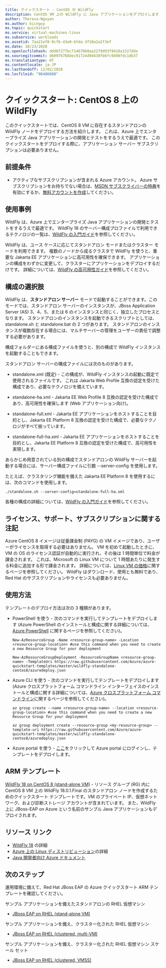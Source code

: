 ```yaml
---
title: クイックスタート - CentOS の WildFly
description: CentOS VM 上の WildFly に Java アプリケーションをデプロイします
author: Theresa-Nguyen
ms.author: bicnguy
ms.topic: quickstart
ms.service: virtual-machines-linux
ms.subservice: workloads
ms.assetid: 7aa21ef8-9cfb-43e0-bfda-3f10a2a2f3ef
ms.date: 10/23/2020
ms.openlocfilehash: ddd6f277bc71467060aa2279d93f9410a1327dde
ms.sourcegitcommit: d60976768dec91724d94430fb6fc9498fdc1db37
ms.translationtype: HT
ms.contentlocale: ja-JP
ms.lasthandoff: 12/02/2020
ms.locfileid: "96486608"
---
```

# <a name="quickstart-wildfly-on-centos-8"></a>クイックスタート: CentOS 8 上の WildFly

このクイックスタートでは、CentOS 8 VM に存在するスタンドアロンの WildFly ノードをデプロイする方法を紹介します。 これは、Azure 上でエンタープライズ Java アプリケーションの開発とテストをするうえで最適です。 このクイックスタートをデプロイする際に、アプリケーション サーバー サブスクリプションは必要ありません。

## <a name="prerequisites"></a>前提条件

* アクティブなサブスクリプションが含まれる Azure アカウント。 Azure サブスクリプションをお持ちでない場合は、[MSDN サブスクライバーの特典](https://azure.microsoft.com/pricing/member-offers/msdn-benefits-details)を有効にするか、[無料アカウントを作成](https://azure.microsoft.com/pricing/free-trial)してください。

## <a name="use-case"></a>使用事例

WildFly は、Azure 上でエンタープライズ Java アプリケーションの開発とテストをするうえで最適です。 WildFly 18 のサーバー構成プロファイルで利用できるテクノロジの一覧は、[WildFly の入門ガイド](https://docs.wildfly.org/18/Getting_Started_Guide.html#getting-started-with-wildfly)を参照してください。

WildFly は、ユース ケースに応じてスタンドアロン モードまたはクラスター モードを利用できます。 複数のノードから成るクラスタで WildFly を使うと、重要な Jakarta EE アプリケーションに高可用性を確保できます。 アプリケーションの構成をわずかに変更して、クラスターにアプリケーションをデプロイするだけです。 詳細については、[WildFly の高可用性ガイド](https://docs.wildfly.org/18/High_Availability_Guide.html)を参照してください。

## <a name="configuration-choice"></a>構成の選択肢

WildFly は、**スタンドアロン サーバー** モードで起動することができます。このモードでは、スタンドアロン サーバーのインスタンスが、JBoss Application Server (AS) 3、4、5、または 6 のインスタンスと同じく、独立したプロセスとなります。 スタンドアロンのインスタンスを起動できるスクリプトとしては、standalone.sh と standalone.bat の 2 つがあります。 スタンドアロンのインスタンスが複数存在する場合には、マルチサーバーの管理をユーザーの責任で調整する必要があります。

構成フォルダーにある構成ファイルを使うと、別の構成で WildFly インスタンスを起動することもできます。

スタンドアロン サーバーの構成ファイルには次のものがあります。

- standalone.xml (既定) - この構成が、WildFly インスタンスの起動に既定で使用されるファイルです。 これは Jakarta Web Profile 互換の認定を受けた構成であり、必要なテクノロジを備えています。
   
- standalone-ha.xml - Jakarta EE Web Profile 8 互換の認定を受けた構成であり、高可用性を確保します (Web アプリケーション向け)。
   
- standalone-full.xml - Jakarta EE アプリケーションをホストすることを目的とし、Jakarta EE Platform 8 互換の認定を受けた構成で、必要なテクノロジがすべて揃っています。

- standalone-full-ha.xml - Jakarta EE アプリケーションをホストすることを目的とし、Jakarta EE Platform 8 互換の認定を受けた構成で、高可用性を実現します。

あらかじめ用意されている別の構成でスタンドアロンの WildFly サーバーを起動する場合には、サーバー構成ファイルに引数 --server-config を使用します。

たとえば、クラスタリング機能を備えた Jakarta EE Platform 8 を使用するには、次のコマンドを使用します。

```
./standalone.sh --server-config=standalone-full-ha.xml
```

各種の構成の詳細については、[WildFly の入門ガイド](https://docs.wildfly.org/18/Getting_Started_Guide.html#wildfly-10-configurations)を参照してください。

## <a name="licensing-support-and-subscription-notes"></a>ライセンス、サポート、サブスクリプションに関する注記

Azure CentOS 8 イメージは従量課金制 (PAYG) の VM イメージであり、ユーザーがライセンスを取得する必要はありません。 VM を初めて起動したときに、VM の OS のライセンス認証が自動的に実行され、その後は 1 時間単位で料金が課金されます。 これは、Microsoft の Linux VM について 1 時間あたりに発生する料金に追加する形で課金されます。 詳細については、[Linux VM の価格](https://azure.microsoft.com/pricing/details/virtual-machines/linux/#linux)に関するページを参照してください。 WildFly はダウンロード、使用とも無料であり、Red Hat のサブスクリプションやライセンスも必要ありません。

## <a name="how-to-consume"></a>使用方法

テンプレートのデプロイ方法は次の 3 種類があります。

- PowerShell を使う - 次のコマンドを実行してテンプレートをデプロイします (Azure PowerShell のインストールと構成に関する詳細については、[Azure PowerShell](/powershell/azure/) に関するページを参照してください)。

    ```
    New-AzResourceGroup -Name <resource-group-name> -Location <resource-group-location> #use this command when you need to create a new Resource Group for your deployment
    ```

    ```
    New-AzResourceGroupDeployment -ResourceGroupName <resource-group-name> -TemplateUri https://raw.githubusercontent.com/Azure/azure-quickstart-templates/master/wildfly-standalone-centos8/azuredeploy.json
    ```
    
- Azure CLI を使う - 次のコマンドを実行してテンプレートをデプロイします (Azure クロスプラットフォーム コマンドライン インターフェイスのインストールと構成に関する詳細については、[Azure クロスプラットフォーム コマンドライン](/cli/azure/install-azure-cli)に関するページを参照してください)。

    ```
    az group create --name <resource-group-name> --location <resource-group-location> #use this command when you need to create a new Resource Group for your deployment
    ```

    ```
    az group deployment create --resource-group <my-resource-group> --template-uri https://raw.githubusercontent.com/Azure/azure-quickstart-templates/master/wildfly-standalone-centos8/azuredeploy.json
    ```

- Azure portal を使う - <a href="https://portal.azure.com/#create/Microsoft.Template/uri/https%3A%2F%2Fraw.githubusercontent.com%2FAzure%2Fazure-quickstart-templates%2Fmaster%2Fwildfly-standalone-centos8%2Fazuredeploy.json" target="_blank">ここ</a>をクリックして Azure portal にログインし、テンプレートをデプロイします。

## <a name="arm-template"></a>ARM テンプレート

<a href="https://github.com/Azure/azure-quickstart-templates/tree/master/wildfly-standalone-centos8" target="_blank"> WildFly 18 on CentOS 8 (stand-alone VM)</a> - リソース グループ (RG) 内に CentOS 8 VM 上の WildFly 18.0.1.Final のスタンドアロン ノードを作成するためのクイックスタート テンプレートです。VM のプライベート IP、仮想ネットワーク、および診断ストレージ アカウントが含まれています。 また、WildFly 上に JBoss-EAP on Azure という名前のサンプル Java アプリケーションもデプロイされます。

## <a name="resource-links"></a>リソース リンク

* [WildFly 18](https://docs.wildfly.org/18/) の詳細
* [Azure 上の Linux ディストリビューション](../../linux/endorsed-distros.md)の詳細
* [Java 開発者向け Azure ドキュメント](https://github.com/JasonFreeberg/jboss-on-app-service)

## <a name="next-steps"></a>次のステップ

運用環境に備えて、Red Hat JBoss EAP の Azure クイックスタート ARM テンプレートを確認してください。

サンプル アプリケーションを備えたスタンドアロンの RHEL 仮想マシン

*  <a href="https://github.com/Azure/azure-quickstart-templates/tree/master/jboss-eap-standalone-rhel" target="_blank"> JBoss EAP on RHEL (stand-alone VM)</a>

サンプル アプリケーションを備え、クラスター化された RHEL 仮想マシン

* <a href="https://github.com/Azure/azure-quickstart-templates/tree/master/jboss-eap-clustered-multivm-rhel" target="_blank"> JBoss EAP on RHEL (clustered, multi-VM)</a>

サンプル アプリケーションを備え、クラスター化された RHEL 仮想マシン スケール セット

* <a href="https://github.com/Azure/azure-quickstart-templates/tree/master/jboss-eap-clustered-vmss-rhel" target="_blank"> JBoss EAP on RHEL (clustered, VMSS)</a>